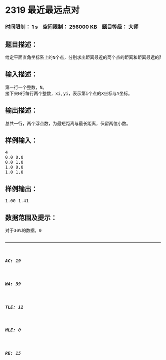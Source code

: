 # 2319 最近最远点对   
### 时间限制： 1 s&nbsp;&nbsp;&nbsp;&nbsp;空间限制： 256000 KB&nbsp;&nbsp;&nbsp;&nbsp;题目等级： 大师  
## 题目描述：  

<pre>
给定平面直角坐标系上的N个点，分别求出距离最近的两个点的距离和距离最远的两个点的距离。注意，距离为直线距离。
</pre>
  
  
## 输入描述：  

<pre>
第一行一个整数，N。
接下来N行每行两个整数，xi,yi，表示第i个点的X坐标与Y坐标。
</pre>
  
  
## 输出描述：  

<pre>
总共一行，两个浮点数，为最短距离与最长距离，保留两位小数。
</pre>
  
  
## 样例输入：  

<pre>
4
0.0 0.0
0.0 1.0
1.0 0.0
1.0 1.0
</pre>
  
  
## 样例输出：  

<pre>
1.00 1.41
</pre>
  
  
## 数据范围及提示：  

<pre>
对于30%的数据，0<N<=2000
对于70%的数据，0<N<=20000
对于100%的数据，0<N<=100000，输入数据中所有数不超过10^9。
</pre>
  
  
***  

##### AC: 19  
##### WA: 39  
##### TLE: 12  
##### MLE: 0  
##### RE: 15  
